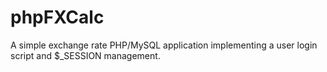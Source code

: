 # phpFXCalc
A simple exchange rate PHP/MySQL application implementing a user login script and $_SESSION management.
